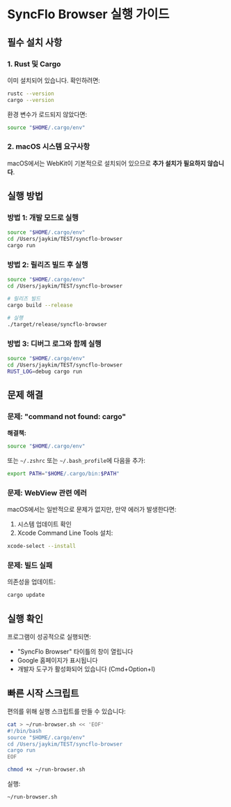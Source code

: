 # SyncFlo Browser 실행 가이드

## 필수 설치 사항

### 1. Rust 및 Cargo
이미 설치되어 있습니다. 확인하려면:
```bash
rustc --version
cargo --version
```

환경 변수가 로드되지 않았다면:
```bash
source "$HOME/.cargo/env"
```

### 2. macOS 시스템 요구사항
macOS에서는 WebKit이 기본적으로 설치되어 있으므로 **추가 설치가 필요하지 않습니다**.

## 실행 방법

### 방법 1: 개발 모드로 실행
```bash
source "$HOME/.cargo/env"
cd /Users/jaykim/TEST/syncflo-browser
cargo run
```

### 방법 2: 릴리즈 빌드 후 실행
```bash
source "$HOME/.cargo/env"
cd /Users/jaykim/TEST/syncflo-browser

# 릴리즈 빌드
cargo build --release

# 실행
./target/release/syncflo-browser
```

### 방법 3: 디버그 로그와 함께 실행
```bash
source "$HOME/.cargo/env"
cd /Users/jaykim/TEST/syncflo-browser
RUST_LOG=debug cargo run
```

## 문제 해결

### 문제: "command not found: cargo"
**해결책:**
```bash
source "$HOME/.cargo/env"
```

또는 `~/.zshrc` 또는 `~/.bash_profile`에 다음을 추가:
```bash
export PATH="$HOME/.cargo/bin:$PATH"
```

### 문제: WebView 관련 에러
macOS에서는 일반적으로 문제가 없지만, 만약 에러가 발생한다면:
1. 시스템 업데이트 확인
2. Xcode Command Line Tools 설치:
```bash
xcode-select --install
```

### 문제: 빌드 실패
의존성을 업데이트:
```bash
cargo update
```

## 실행 확인

프로그램이 성공적으로 실행되면:
- "SyncFlo Browser" 타이틀의 창이 열립니다
- Google 홈페이지가 표시됩니다
- 개발자 도구가 활성화되어 있습니다 (Cmd+Option+I)

## 빠른 시작 스크립트

편의를 위해 실행 스크립트를 만들 수 있습니다:

```bash
cat > ~/run-browser.sh << 'EOF'
#!/bin/bash
source "$HOME/.cargo/env"
cd /Users/jaykim/TEST/syncflo-browser
cargo run
EOF

chmod +x ~/run-browser.sh
```

실행:
```bash
~/run-browser.sh
```


